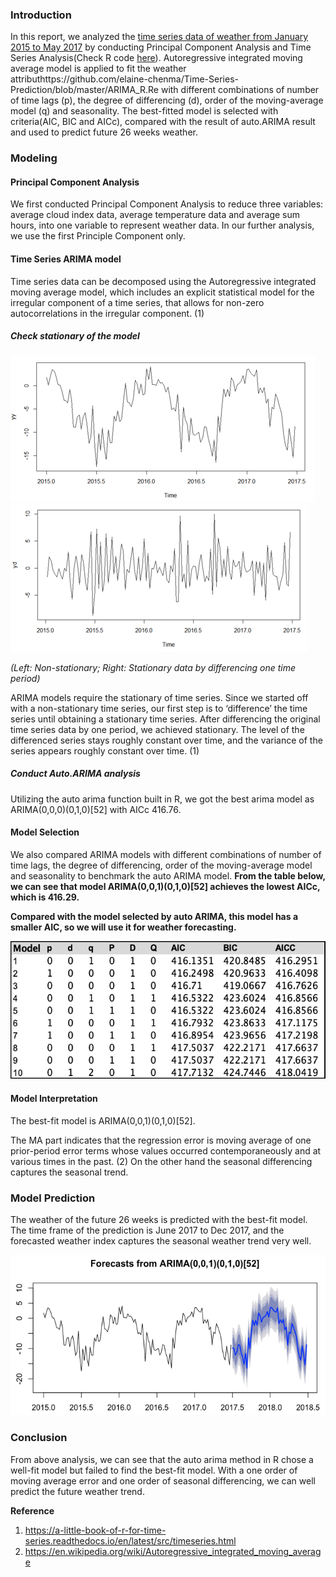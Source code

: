 ### Introduction
In this report, we analyzed the [time series data of weather from January 2015 to May 2017](https://github.com/elaine-chenma/Time-Series-Prediction/blob/master/data_week.csv) by conducting Principal Component Analysis and Time Series Analysis(Check R code [here]()). Autoregressive integrated moving average model is applied to fit the weather attributhttps://github.com/elaine-chenma/Time-Series-Prediction/blob/master/ARIMA_R.Re with different combinations of number of time lags (p), the degree of differencing (d), order of the moving-average model (q) and seasonality. The best-fitted model is selected with criteria(AIC, BIC and AICc), compared with the result of auto.ARIMA result and used to predict future 26 weeks weather.


### Modeling

#### Principal Component Analysis
We first conducted Principal Component Analysis to reduce three variables: average cloud index data, average temperature data and average sum hours, into one variable to represent weather data. In our further analysis, we use the first Principle Component only.
#### Time Series ARIMA model
Time series data can be decomposed using the  Autoregressive integrated moving average model, which includes an explicit statistical model for the irregular component of a time series, that allows for non-zero autocorrelations in the irregular component. (1)
##### Check stationary of the model

![img](/images/Picture4.png)
![img](/images/Picture5.png)

*(Left: Non-stationary; Right: Stationary data by differencing one time period)*

ARIMA models require the stationary of time series. Since we started off with a non-stationary time series, our first step is to ‘difference’ the time series until obtaining a stationary time series. After differencing the original time series data by one period, we achieved stationary. The level of the differenced series stays roughly constant over time, and the variance of the series appears roughly constant over time. (1)

##### Conduct Auto.ARIMA analysis
Utilizing the auto arima function built in R, we got the best arima model as ARIMA(0,0,0)(0,1,0)[52]  with AICc 416.76.

#### Model Selection
We also compared ARIMA models with different combinations of number of time lags, the degree of differencing, order of the moving-average model and seasonality to benchmark the auto ARIMA model. **From the table below, we can see that model ARIMA(0,0,1)(0,1,0)[52] achieves the lowest AICc, which is 416.29.**

**Compared with the model selected by auto ARIMA, this model has a smaller AIC, so we will use it for weather forecasting.**

![img](/images/Picture6.png)

#### Model Interpretation
The best-fit model is ARIMA(0,0,1)(0,1,0)[52].

The MA part indicates that the regression error is moving average of one prior-period error terms whose values occurred contemporaneously and at various times in the past. (2) On the other hand the seasonal differencing captures the seasonal trend.

### Model Prediction
The weather of the future 26 weeks is predicted with the best-fit model. The time frame of the prediction is June 2017 to Dec 2017, and the forecasted weather index captures the seasonal weather trend very well.

![img](/images/Picture7.png)

### Conclusion
From above analysis, we can see that the auto arima method in R chose a well-fit model but failed to find the best-fit model. With a one order of moving average error and one order of seasonal differencing, we can well predict the future weather trend.



**Reference**
1.	https://a-little-book-of-r-for-time-series.readthedocs.io/en/latest/src/timeseries.html
2.	https://en.wikipedia.org/wiki/Autoregressive_integrated_moving_average
